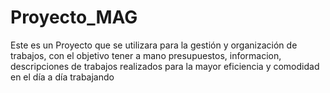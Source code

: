 # Proyecto_MAG
Este es un Proyecto que se utilizara para la gestión y organización de trabajos, con el objetivo tener a mano presupuestos, informacion, descripciones de trabajos realizados para la mayor eficiencia y comodidad en el día a día trabajando 
